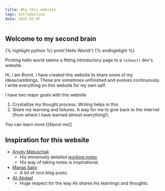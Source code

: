 ```yaml
---
title: Why this website
tags: Introduction
date: 2022-01-07
---
```


## Welcome to my second brain

{% highlight python %}
print('Hello World!')
{% endhighlight %}

Printing hello world seems a fitting introductory page to a `(almost)` dev's website.

Hi, I am Romit. I have created this website to share some of my ideas/ramblings. These are sometimes unfinished and evolves continuously. I write everything on this website for my own self.

I have two major goals with this website

1. Crystallize my thought process. Writing helps in this.
2. Share my learning and failures. A way for me to give back to the internet (from where I have learned almost everything!).

You can learn more [[About me]]

## Inspiration for this website

- [Anydy Matuschak](https://andymatuschak.org/)
  - His immensely detailed [working notes](https://notes.andymatuschak.org/About_these_notes)
  - His way of taking notes is inspirational.
- [Manas Saloi](https://manassaloi.com/)
  - A lot of nice blog posts.
- [Ali Abdaal](https://aliabdaal.com/)
  - Huge respect for the way Ali shares his learnings and thoughts.
